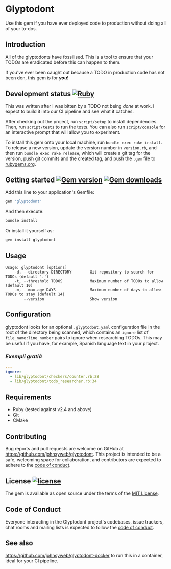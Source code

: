 # Glyptodont

Use this gem if you have ever deployed code to production without doing all of
your to-dos.

## Introduction

All of the glyptodonts have fossilised. This is a tool to ensure that your TODOs
are eradicated before this can happen to them.

If you've ever been caught out because a TODO in production code has not been
don, this gem is for ***you***!

## Development status [![Ruby](https://github.com/johnsyweb/glyptodont/actions/workflows/main.yml/badge.svg)](https://github.com/johnsyweb/glyptodont/actions/workflows/main.yml)

This was written after I was bitten by a TODO not being _done_ at work. I expect
to build it into our CI pipeline and see what it catches.

After checking out the project, run `script/setup` to install dependencies. Then,
run `script/tests` to run the tests. You can also run `script/console` for an
interactive prompt that will allow you to experiment.

To install this gem onto your local machine, run `bundle exec rake install`. To
release a new version, update the version number in `version.rb`, and then run
`bundle exec rake release`, which will create a git tag for the version, push
git commits and the created tag, and push the `.gem` file to
[rubygems.org](https://rubygems.org).

## Getting started [![Gem version](https://img.shields.io/gem/v/glyptodont.svg?style=flat-square)](https://github.com/johnysweb/glyptodont) [![Gem downloads](https://img.shields.io/gem/dt/glyptodont.svg?style=flat-square)](https://rubygems.org/gems/glyptodont)

Add this line to your application's Gemfile:

```ruby
gem 'glyptodont'
```

And then execute:

```sh
bundle install
```

Or install it yourself as:

```sh
gem install glyptodont
```

## Usage

```
Usage: glyptodont [options]
    -d, --directory DIRECTORY        Git repository to search for TODOs (default '.')
    -t, --threshold TODOS            Maximum number of TODOs to allow (default 10)
    -m, --max-age DAYS               Maximum number of days to allow TODOs to stay (default 14)
        --version                    Show version
```

## Configuration

glyptodont looks for an optional `.glyptodont.yaml` configuration file in the
root of the directory being scanned, which contains an `ignore` list of
`file_name:line_number` pairs to ignore when researching TODOs. This may be
useful if you have, for example, Spanish language text in your project.

### _Exempli gratiā_

```yaml
---
ignore:
  - lib/glyptodont/checkers/counter.rb:28
  - lib/glyptodont/todo_researcher.rb:34
```

## Requirements

- Ruby (tested against v2.4 and above)
- Git
- CMake

## Contributing

Bug reports and pull requests are welcome on GitHub at
<https://github.com/johnsyweb/glyptodont>. This project is intended to be a
safe, welcoming space for collaboration, and contributors are expected to adhere
to the [code of
conduct](https://github.com/johnsyweb/glyptodont/blob/master/CODE_OF_CONDUCT.md).

## License [![license](https://img.shields.io/github/license/mashape/apistatus.svg?style=flat-square)](https://github.com/johnsyweb/glyptodont/blob/HEAD/LICENSE.txt)

The gem is available as open source under the terms of the [MIT License](https://opensource.org/licenses/MIT).

## Code of Conduct

Everyone interacting in the Glyptodont project's codebases, issue trackers, chat
rooms and mailing lists is expected to follow the [code of
conduct](https://github.com/johnsyweb/glyptodont/blob/master/CODE_OF_CONDUCT.md).

## See also

<https://github.com/johnsyweb/glyptodont-docker> to run this in a container,
ideal for your CI pipeline.

